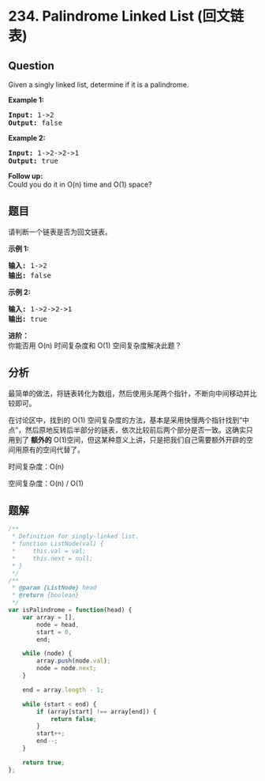 # 234. Palindrome Linked List (回文链表)

## Question

Given a singly linked list, determine if it is a palindrome.

**Example 1:**

<pre><strong>Input:</strong> 1-&gt;2
<strong>Output:</strong> false</pre>

**Example 2:**

<pre><strong>Input:</strong> 1-&gt;2-&gt;2-&gt;1
<strong>Output:</strong> true</pre>

**Follow up:**  
Could you do it in O(n) time and O(1) space?

## 题目

请判断一个链表是否为回文链表。

**示例 1:**

<pre><strong>输入:</strong> 1-&gt;2
<strong>输出:</strong> false</pre>

**示例 2:**

<pre><strong>输入:</strong> 1-&gt;2-&gt;2-&gt;1
<strong>输出:</strong> true
</pre>

**进阶：**  
你能否用 O(n) 时间复杂度和 O(1) 空间复杂度解决此题？

## 分析

最简单的做法，将链表转化为数组，然后使用头尾两个指针，不断向中间移动并比较即可。

在讨论区中，找到的 O(1) 空间复杂度的方法，基本是采用快慢两个指针找到“中点”，然后原地反转后半部分的链表，依次比较前后两个部分是否一致。这确实只用到了 **额外的** O(1)空间，但这某种意义上讲，只是把我们自己需要额外开辟的空间用原有的空间代替了。

时间复杂度：O(n)

空间复杂度：O(n) / O(1)

## 题解

```javascript
/**
 * Definition for singly-linked list.
 * function ListNode(val) {
 *     this.val = val;
 *     this.next = null;
 * }
 */
/**
 * @param {ListNode} head
 * @return {boolean}
 */
var isPalindrome = function(head) {
    var array = [],
        node = head,
        start = 0,
        end;

    while (node) {
        array.push(node.val);
        node = node.next;
    }

    end = array.length - 1;

    while (start < end) {
        if (array[start] !== array[end]) {
            return false;
        }
        start++;
        end--;
    }

    return true;
};
```
